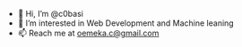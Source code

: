 - 👋 Hi, I’m @c0basi
- 👀 I’m interested in Web Development and Machine leaning
- 📫 Reach me at oemeka.c@gmail.com
